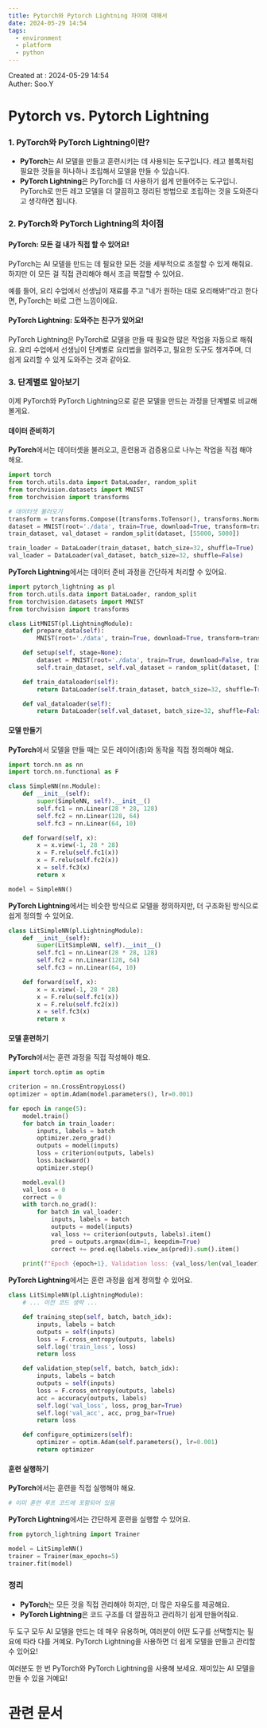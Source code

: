 ```yaml
---
title: Pytorch와 Pytorch Lightning 차이에 대해서
date: 2024-05-29 14:54
tags:
  - environment
  - platform
  - python
---
```


Created at : 2024-05-29 14:54  
Auther: Soo.Y  

# Pytorch vs. Pytorch Lightning

### 1. PyTorch와 PyTorch Lightning이란?

- **PyTorch**는 AI 모델을 만들고 훈련시키는 데 사용되는 도구입니다. 레고 블록처럼 필요한 것들을 하나하나 조립해서 모델을 만들 수 있습니다.
- **PyTorch Lightning**은 PyTorch를 더 사용하기 쉽게 만들어주는 도구입니. PyTorch로 만든 레고 모델을 더 깔끔하고 정리된 방법으로 조립하는 것을 도와준다고 생각하면 됩니다.

### 2. PyTorch와 PyTorch Lightning의 차이점

#### PyTorch: 모든 걸 내가 직접 할 수 있어요!

PyTorch는 AI 모델을 만드는 데 필요한 모든 것을 세부적으로 조절할 수 있게 해줘요. 하지만 이 모든 걸 직접 관리해야 해서 조금 복잡할 수 있어요.

예를 들어, 요리 수업에서 선생님이 재료를 주고 "네가 원하는 대로 요리해봐!"라고 한다면, PyTorch는 바로 그런 느낌이에요.

#### PyTorch Lightning: 도와주는 친구가 있어요!

PyTorch Lightning은 PyTorch로 모델을 만들 때 필요한 많은 작업을 자동으로 해줘요. 요리 수업에서 선생님이 단계별로 요리법을 알려주고, 필요한 도구도 챙겨주며, 더 쉽게 요리할 수 있게 도와주는 것과 같아요.

### 3. 단계별로 알아보기

이제 PyTorch와 PyTorch Lightning으로 같은 모델을 만드는 과정을 단계별로 비교해 볼게요.

#### 데이터 준비하기

**PyTorch**에서는 데이터셋을 불러오고, 훈련용과 검증용으로 나누는 작업을 직접 해야 해요.

```python
import torch
from torch.utils.data import DataLoader, random_split
from torchvision.datasets import MNIST
from torchvision import transforms

# 데이터셋 불러오기
transform = transforms.Compose([transforms.ToTensor(), transforms.Normalize((0.5,), (0.5,))])
dataset = MNIST(root='./data', train=True, download=True, transform=transform)
train_dataset, val_dataset = random_split(dataset, [55000, 5000])

train_loader = DataLoader(train_dataset, batch_size=32, shuffle=True)
val_loader = DataLoader(val_dataset, batch_size=32, shuffle=False)
```


**PyTorch Lightning**에서는 데이터 준비 과정을 간단하게 처리할 수 있어요.

```python error:1, info:6-7, warn:10,14,17
import pytorch_lightning as pl
from torch.utils.data import DataLoader, random_split
from torchvision.datasets import MNIST
from torchvision import transforms

class LitMNIST(pl.LightningModule):
    def prepare_data(self):
        MNIST(root='./data', train=True, download=True, transform=transform)

    def setup(self, stage=None):
        dataset = MNIST(root='./data', train=True, download=False, transform=transform)
        self.train_dataset, self.val_dataset = random_split(dataset, [55000, 5000])

    def train_dataloader(self):
        return DataLoader(self.train_dataset, batch_size=32, shuffle=True)

    def val_dataloader(self):
        return DataLoader(self.val_dataset, batch_size=32, shuffle=False)
```

#### 모델 만들기

**PyTorch**에서 모델을 만들 때는 모든 레이어(층)와 동작을 직접 정의해야 해요.

```python
import torch.nn as nn
import torch.nn.functional as F

class SimpleNN(nn.Module):
    def __init__(self):
        super(SimpleNN, self).__init__()
        self.fc1 = nn.Linear(28 * 28, 128)
        self.fc2 = nn.Linear(128, 64)
        self.fc3 = nn.Linear(64, 10)

    def forward(self, x):
        x = x.view(-1, 28 * 28)
        x = F.relu(self.fc1(x))
        x = F.relu(self.fc2(x))
        x = self.fc3(x)
        return x

model = SimpleNN()
```

**PyTorch Lightning**에서는 비슷한 방식으로 모델을 정의하지만, 더 구조화된 방식으로 쉽게 정의할 수 있어요.

```python
class LitSimpleNN(pl.LightningModule):
    def __init__(self):
        super(LitSimpleNN, self).__init__()
        self.fc1 = nn.Linear(28 * 28, 128)
        self.fc2 = nn.Linear(128, 64)
        self.fc3 = nn.Linear(64, 10)

    def forward(self, x):
        x = x.view(-1, 28 * 28)
        x = F.relu(self.fc1(x))
        x = F.relu(self.fc2(x))
        x = self.fc3(x)
        return x
```

#### 모델 훈련하기

**PyTorch**에서는 훈련 과정을 직접 작성해야 해요.

```python
import torch.optim as optim

criterion = nn.CrossEntropyLoss()
optimizer = optim.Adam(model.parameters(), lr=0.001)

for epoch in range(5):
    model.train()
    for batch in train_loader:
        inputs, labels = batch
        optimizer.zero_grad()
        outputs = model(inputs)
        loss = criterion(outputs, labels)
        loss.backward()
        optimizer.step()

    model.eval()
    val_loss = 0
    correct = 0
    with torch.no_grad():
        for batch in val_loader:
            inputs, labels = batch
            outputs = model(inputs)
            val_loss += criterion(outputs, labels).item()
            pred = outputs.argmax(dim=1, keepdim=True)
            correct += pred.eq(labels.view_as(pred)).sum().item()
    
    print(f"Epoch {epoch+1}, Validation loss: {val_loss/len(val_loader)}, Accuracy: {correct/len(val_loader.dataset)}")
```

**PyTorch Lightning**에서는 훈련 과정을 쉽게 정의할 수 있어요.

```python
class LitSimpleNN(pl.LightningModule):
    # ... 이전 코드 생략 ...

    def training_step(self, batch, batch_idx):
        inputs, labels = batch
        outputs = self(inputs)
        loss = F.cross_entropy(outputs, labels)
        self.log('train_loss', loss)
        return loss

    def validation_step(self, batch, batch_idx):
        inputs, labels = batch
        outputs = self(inputs)
        loss = F.cross_entropy(outputs, labels)
        acc = accuracy(outputs, labels)
        self.log('val_loss', loss, prog_bar=True)
        self.log('val_acc', acc, prog_bar=True)
        return loss

    def configure_optimizers(self):
        optimizer = optim.Adam(self.parameters(), lr=0.001)
        return optimizer
```

#### 훈련 실행하기

**PyTorch**에서는 훈련을 직접 실행해야 해요.

```python
# 이미 훈련 루프 코드에 포함되어 있음
```

**PyTorch Lightning**에서는 간단하게 훈련을 실행할 수 있어요.

```python
from pytorch_lightning import Trainer

model = LitSimpleNN()
trainer = Trainer(max_epochs=5)
trainer.fit(model)
```

### 정리

- **PyTorch**는 모든 것을 직접 관리해야 하지만, 더 많은 자유도를 제공해요.
- **PyTorch Lightning**은 코드 구조를 더 깔끔하고 관리하기 쉽게 만들어줘요.

두 도구 모두 AI 모델을 만드는 데 매우 유용하며, 여러분이 어떤 도구를 선택할지는 필요에 따라 다를 거예요. PyTorch Lightning을 사용하면 더 쉽게 모델을 만들고 관리할 수 있어요!

여러분도 한 번 PyTorch와 PyTorch Lightning을 사용해 보세요. 재미있는 AI 모델을 만들 수 있을 거예요!


# 관련 문서


